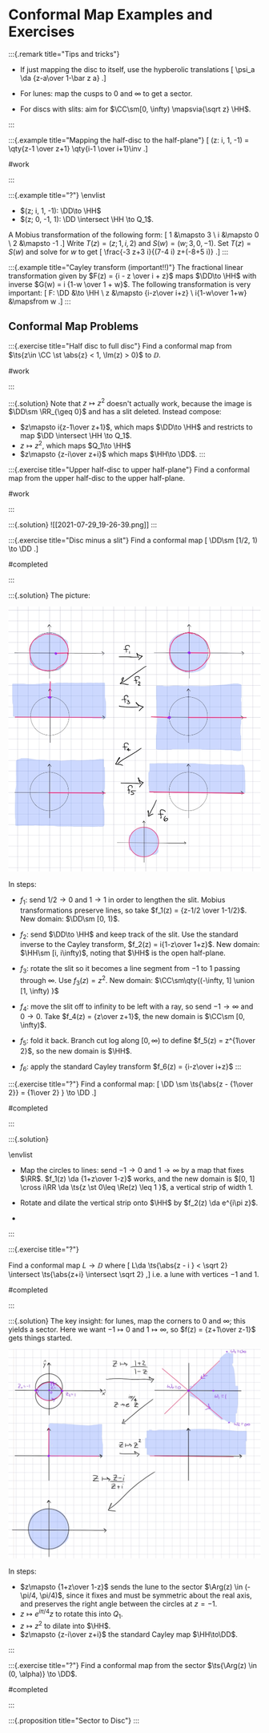 # Conformal Map Examples and Exercises 


:::{.remark title="Tips and tricks"}
- If just mapping the disc to itself, use the hypberolic translations
\[
\psi_a \da {z-a\over 1-\bar z a}
.\]

- For lunes: map the cusps to $0$ and $\infty$ to get a sector.

- For discs with slits: aim for $\CC\sm[0, \infty) \mapsvia{\sqrt z} \HH$.

:::

:::{.example title="Mapping the half-disc to the half-plane"}
\[
(z: i, 1, -1) = \qty{z-1 \over z+1} \qty{i-1 \over i+1}\inv
.\]

#work

:::

:::{.example title="?"}
\envlist

- $(z; i, 1, -1): \DD\to \HH$
- $(z; 0, -1, 1): \DD \intersect \HH \to Q_1$.

A Mobius transformation of the following form:
\[
1 &\mapsto 3 \\
i &\mapsto 0 \\
2 &\mapsto -1
.\]
Write $T(z) = (z; 1, i, 2)$ and $S(w) = (w; 3, 0, -1)$.
Set $T(z) = S(w)$ and solve for $w$ to get
\[
\frac{-3 z+3 i}{(7-4 i) z+(-8+5 i)}
.\]
:::

:::{.example title="Cayley transform (important!!)"}
The fractional linear transformation given by $F(z) = {i - z \over i + z}$ maps $\DD\to \HH$ with inverse $G(w) = i {1-w \over 1 + w}$.
The following transformation is very important:
\[
F: \DD &\to \HH \\
z &\mapsto {i-z\over i+z} \\
i{1-w\over 1+w} &\mapsfrom w
.\]
:::


## Conformal Map Problems

:::{.exercise title="Half disc to full disc"}
Find a conformal map from $\ts{z\in \CC \st \abs{z} < 1, \Im(z) > 0}$ to $\DD$.

#work

:::

:::{.solution}
Note that $z\mapsto z^2$ doesn't actually work, because the image is $\DD\sm \RR_{\geq 0}$ and has a slit deleted.
Instead compose:

- $z\mapsto i{z-1\over z+1}$, which maps $\DD\to \HH$ and restricts to map $\DD \intersect \HH \to Q_1$.
- $z\mapsto z^2$, which maps $Q_1\to \HH$
- $z\mapsto {z-i\over z+i}$ which maps $\HH\to \DD$.
:::

:::{.exercise title="Upper half-disc to upper half-plane"}
Find a conformal map from the upper half-disc to the upper half-plane.

#work

:::

:::{.solution}
![[2021-07-29_19-26-39.png]]
:::

:::{.exercise title="Disc minus a slit"}
Find a conformal map
\[
\DD\sm [1/2, 1) \to \DD
.\]

#completed

:::

:::{.solution}
The picture:

![](figures/2021-11-28_16-51-43.png)


In steps:

- $f_1$: send $1/2\to 0$ and $1\to 1$ in order to lengthen the slit.
  Mobius transformations preserve lines, so take $f_1(z) = {z-1/2 \over 1-1/2}$.
  New domain: $\DD\sm [0, 1)$.

- $f_2$: send $\DD\to \HH$ and keep track of the slit.
  Use the standard inverse to the Cayley transform, $f_2(z) = i{1-z\over 1+z}$.
  New domain: $\HH\sm [i, i\infty)$, noting that $\HH$ is the open half-plane.

- $f_3$: rotate the slit so it becomes a line segment from $-1$ to $1$ passing through $\infty$.
  Use $f_3(z) = z^2$.
  New domain: $\CC\sm\qty{(-\infty, 1] \union [1, \infty) }$

- $f_4$: move the slit off to infinity to be left with a ray, so send $-1\to \infty$ and $0\to 0$.
  Take $f_4(z) = {z\over z+1}$, the new domain is $\CC\sm [0, \infty)$.

- $f_5$: fold it back. Branch cut log along $[0, \infty)$ to define $f_5(z) = z^{1\over 2}$, so the new domain is $\HH$.

- $f_6$: apply the standard Cayley transform $f_6(z) = {i-z\over i+z}$
:::

:::{.exercise title="?"}
Find a conformal map:
\[
\DD \sm \ts{\abs{z - {1\over 2}} = {1\over 2} } \to \DD
.\]

#completed

:::

:::{.solution}

\envlist

- Map the circles to lines: send $-1\to 0$ and $1\to \infty$ by a map that fixes $\RR$.
  $f_1(z) \da {1+z\over 1-z}$ works, and the new domain is $[0, 1] \cross i\RR \da \ts{z \st 0\leq \Re(z) \leq 1 }$, a vertical strip of width 1.

- Rotate and dilate the vertical strip onto $\HH$ by $f_2(z) \da e^{i\pi z}$.

- 

:::

:::{.exercise title="?"}

Find a conformal map $L\to \DD$ where
\[
L\da \ts{\abs{z - i } < \sqrt 2} \intersect \ts{\abs{z+i} \intersect \sqrt 2}
,\]
i.e. a lune with vertices $-1$ and $1$.

#completed

:::

:::{.solution}
The key insight: for lunes, map the corners to $0$ and $\infty$; this yields a sector.
Here we want $-1\mapsto 0$ and $1\mapsto \infty$, so $f(z) = {z+1\over z-1}$ gets things started.

![](figures/2021-11-28_22-01-04.png)

In steps:

- $z\mapsto {1+z\over 1-z}$ sends the lune to the sector $\Arg(z) \in (-\pi/4, \pi/4)$, since it fixes and must be symmetric about the real axis, and preserves the right angle between the circles at $z=-1$.
- $z\mapsto e^{i\pi/4}z$ to rotate this into $Q_1$.
- $z\mapsto z^2$ to dilate into $\HH$.
- $z\mapsto {z-i\over z+i}$ the standard Cayley map $\HH\to\DD$.

:::


:::{.exercise title="?"}
Find a conformal map from the sector $\ts{\Arg(z) \in (0, \alpha)} \to \DD$.

#completed

:::

:::{.proposition title="Sector to Disc"}
:::


